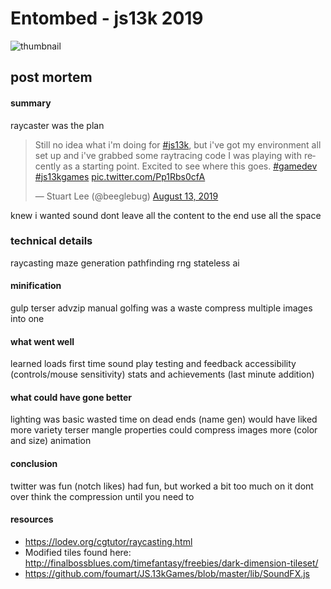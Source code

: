 # Entombed - js13k 2019 

![thumbnail](https://raw.github.com/beeglebug/js13k-19/master/thumbnail.png)

## post mortem

#### summary

raycaster was the plan

<blockquote class="twitter-tweet"><p lang="en" dir="ltr">Still no idea what i&#39;m doing for <a href="https://twitter.com/hashtag/js13k?src=hash&amp;ref_src=twsrc%5Etfw">#js13k</a>, but i&#39;ve got my environment all set up and i&#39;ve grabbed some raytracing code I was playing with recently as a starting point. Excited to see where this goes. <a href="https://twitter.com/hashtag/gamedev?src=hash&amp;ref_src=twsrc%5Etfw">#gamedev</a> <a href="https://twitter.com/hashtag/js13kgames?src=hash&amp;ref_src=twsrc%5Etfw">#js13kgames</a> <a href="https://t.co/Pp1Rbs0cfA">pic.twitter.com/Pp1Rbs0cfA</a></p>&mdash; Stuart Lee (@beeglebug) <a href="https://twitter.com/beeglebug/status/1161363436904878080?ref_src=twsrc%5Etfw">August 13, 2019</a></blockquote> <script async src="https://platform.twitter.com/widgets.js" charset="utf-8"></script>

knew i wanted sound
dont leave all the content to the end
use all the space

### technical details

raycasting
maze generation
pathfinding
rng
stateless ai

#### minification

gulp
terser
advzip
manual golfing was a waste
compress multiple images into one

#### what went well

learned loads
first time sound
play testing and feedback
accessibility (controls/mouse sensitivity)
stats and achievements (last minute addition)

#### what could have gone better

lighting was basic
wasted time on dead ends (name gen)
would have liked more variety
terser mangle properties
could compress images more (color and size)
animation

#### conclusion

twitter was fun (notch likes)
had fun, but worked a bit too much on it
dont over think the compression until you need to

#### resources
- https://lodev.org/cgtutor/raycasting.html
- Modified tiles found here: http://finalbossblues.com/timefantasy/freebies/dark-dimension-tileset/
- https://github.com/foumart/JS.13kGames/blob/master/lib/SoundFX.js
